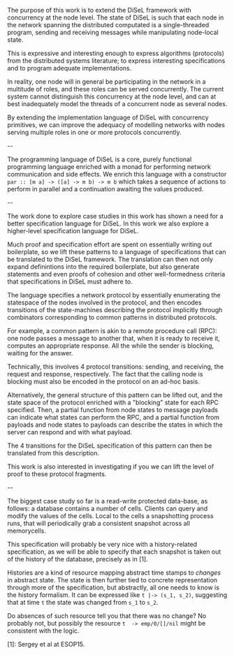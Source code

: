 The purpose of this work is to extend the DiSeL framework with concurrency at the node level. The state of DiSeL is such that each node in the network spanning the distributed computated is a single-threaded program, sending and receiving messages while manipulating node-local state.

This is expressive and interesting enough to express algorithms (protocols) from the distributed systems literature; to express interesting specifications and to program adequate implementations.

In reality, one node will in general be participating in the network in a multitude of roles, and these roles can be served concurrently. The current system cannot distinguish this concurrency at the node level, and can at best inadequately model the threads of a concurrent node as several nodes.

By extending the implementation language of DiSeL with concurrency primitives, we can improve the adequacy of modelling networks with nodes serving multiple roles in one or more protocols concurrently.

-- 

The programming language of DiSeL is a core, purely functional programming language enriched with a monad for performing network communication and side effects. We enrich this language with a constructor `par :: [m a] -> ([a] -> m b) -> m b` which takes a sequence of actions to perform in parallel and a continuation awaiting the values produced.

--

The work done to explore case studies in this work has shown a need for a better specification language for DiSeL. In this work we also explore a higher-level specification language for DiSeL.

Much proof and specification effort are spent on essentially writing out boilerplate, so we lift these patterns to a language of specifications that can be translated to the DiSeL framework. The translation can then not only expand definintions into the required boilerplate, but also generate statements and even proofs of cohesion and other well-formedness criteria that specifications in DiSeL must adhere to.

The language specifies a network protocol by essentially enumerating the statespace of the nodes involved in the protocol, and then encodes transitions of the state-machines describing the protocol implicitly through combinators corresponding to common patterns in distributed protocols.

For example, a common pattern is akin to a remote procedure call (RPC): one node passes a message to another that, when it is ready to receive it, computes an appropriate response. All the while the sender is blocking, waiting for the answer.

Technically, this involves 4 protocol transitions: sending, and receiving, the request and response, respectively. The fact that the calling node is blocking must also be encoded in the protocol on an ad-hoc basis.

Alternatively, the general structure of this pattern can be lifted out, and the state space of the protocol enriched with a "blocking" state for each RPC specified. Then, a partial function from node states to message payloads can indicate what states can perform the RPC, and a partial function from payloads and node states to payloads can describe the states in which the server can respond and with what payload.

The 4 transitions for the DiSeL specification of this pattern can then be translated from this description.



This work is also interested in investigating if you we can lift the level of proof to these protocol fragments. 

--

The biggest case study so far is a read-write protected data-base, as follows: a database contains a number of cells. Clients can query and modify the values of the cells. Local to the cells a snapshotting process runs, that will periodically grab a consistent snapshot across all memorycells.

This specification will probably be very nice with a history-related specification, as we will be able to specify that each snapshot is taken out of the history of the database, precisely as in [1].

Histories are a kind of resource mapping abstract time stamps to _changes_ in abstract state. The state is then further tied to concrete representation through more of the specification, but abstractly, all one needs to know is the history formalism. It can be expressed like `t |-> (s_1, s_2)`, suggesting that at time `t` the state was changed from `s_1` to `s_2`. 

Do absences of such resource tell you that there was no change? No probably not, but possibly the resource `t 
-> emp/0/[]/nil` might be consistent with the logic.



[1]: Sergey et al at ESOP15.
<!--stackedit_data:
eyJoaXN0b3J5IjpbMTA5ODM0MjEyOSwtMTMwOTgxNzI4OSwxMj
YxNjg3ODAwXX0=
-->